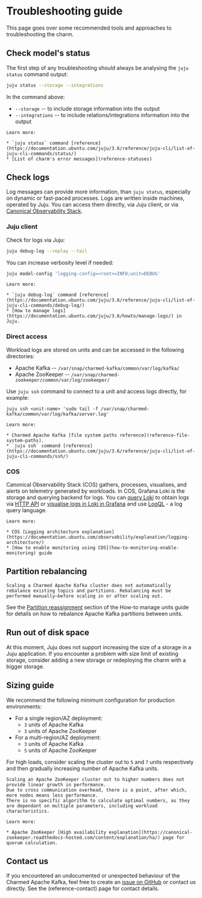 # Troubleshooting guide

This page goes over some recommended tools and approaches to troubleshooting the charm.

## Check model's status

The first step of any troubleshooting should always be analysing the `juju status` command output:

```bash
juju status --storage --integrations
```

In the command above:

* `--storage` -- to include storage information into the output
* `--integrations` -- to include relations/integrations information into the output

```{note}
Learn more: 

* `juju status` command [reference](https://documentation.ubuntu.com/juju/3.6/reference/juju-cli/list-of-juju-cli-commands/status/)
* [List of charm's error messages](reference-statuses)
```

## Check logs

Log messages can provide more information, than `juju status`, especially on dynamic or fast-paced processes.
Logs are written inside machines, operated by Juju. You can access them directly, via Juju client, or via [Canonical Observability Stack](https://documentation.ubuntu.com/observability/).

### Juju client

Check for logs via Juju:

```bash
juju debug-log --replay --tail
```

You can increase verbosity level if needed:

```bash
juju model-config 'logging-config=<root>=INFO;unit=DEBUG'
```

```{note}
Learn more:

* `juju debug-log` command [reference](https://documentation.ubuntu.com/juju/3.6/reference/juju-cli/list-of-juju-cli-commands/debug-log/)
* [How to manage logs](https://documentation.ubuntu.com/juju/3.6/howto/manage-logs/) in Juju.
```

### Direct access

Workload logs are stored on units and can be accessed in the following directories:

* Apache Kafka -- `/var/snap/charmed-kafka/common/var/log/kafka/`
* Apache ZooKeeper -- `/var/snap/charmed-zookeeper/common/var/log/zookeeper/`

Use `juju ssh` command to connect to a unit and access logs directly, for example:

```shell
juju ssh <unit-name> 'sudo tail -f /var/snap/charmed-kafka/common/var/log/kafka/server.log'
```

```{note}
Learn more: 

* Charmed Apache Kafka [file system paths reference](reference-file-system-paths).
* `juju ssh` command [reference](https://documentation.ubuntu.com/juju/3.6/reference/juju-cli/list-of-juju-cli-commands/ssh/)
```

### COS

Canonical Observability Stack (COS) gathers, processes, visualises, and alerts on telemetry generated by workloads.
In COS, Grafana Loki is the storage and querying backend for logs.
You can [query Loki](https://discourse.charmhub.io/t/loki-k8s-docs-http-api/13440) to obtain logs via [HTTP API](https://grafana.com/docs/loki/latest/reference/loki-http-api/#query-logs-within-a-range-of-time) or [visualise logs in Loki in Grafana](https://grafana.com/docs/grafana/latest/datasources/loki/) and use [LogQL](https://grafana.com/docs/loki/latest/query/) - a log query language.

```{note}
Learn more:

* COS [Logging architecture explanation](https://documentation.ubuntu.com/observability/explanation/logging-architecture/)
* [How to enable monitoring using COS](how-to-monitoring-enable-monitoring) guide
```

## Partition rebalancing

```{warning}
Scaling a Charmed Apache Kafka cluster does not automatically rebalance existing topics and partitions. Rebalancing must be performed manually—before scaling in or after scaling out.
```

See the [Partition reassignment](how-to-partitions-reassignment) section of the How-to manage units guide for details on how to rebalance Apache Kafka partitions between units.

## Run out of disk space

At this moment, Juju does not support increasing the size of a storage in a Juju application.
If you encounter a problem with size limit of existing storage, consider adding a new storage or redeploying the charm with a bigger storage.

## Sizing guide

We recommend the following minimum configuration for production environments:

* For a single region/AZ deployment:
  * `3` units of Apache Kafka
  * `3` units of Apache ZooKeeper
* For a multi-region/AZ deployment:
  * `3` units of Apache Kafka
  * `5` units of Apache ZooKeeper

For high loads, consider scaling the cluster out to `5` and `7` units respectively and then gradually increasing number of Apache Kafka units.

```{warning}
Scaling an Apache ZooKeeper cluster out to higher numbers does not provide linear growth in performance.
Due to cross communication overhead, there is a point, after which, more nodes means less performance.
There is no specific algorithm to calculate optimal numbers, as they are dependant on multiple parameters, including workload characteristics.
```

```{note}
Learn more:

* Apache ZooKeeper [High availability explanation](https://canonical-zookeeper.readthedocs-hosted.com/content/explanation/ha/) page for quorum calculation.
```

## Contact us

If you encountered an undocumented or unexpected behaviour of the Charmed Apache Kafka, feel free to create an [issue on GitHub](https://github.com/canonical/kafka-operator/issues) or contact us directly.
See the (reference-contact) page for contact details.
